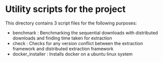 # Utility scripts for the project

This directory contains 3 script files for the following purposes:
 - benchmark : Benchmarking the sequential downloads with distributed downloads and finding time taken for extraction
 - check : Checks for any version conflict between the extraction framework and distributed extraction framework
 - docker_installer : Installs docker on a ubuntu linux system
